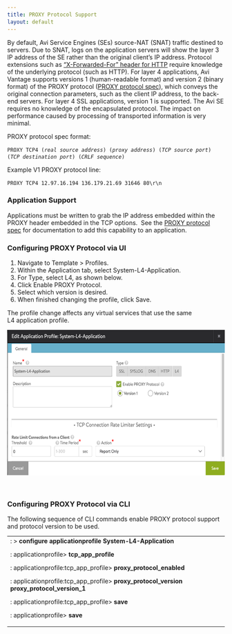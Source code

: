 ```yaml
---
title: PROXY Protocol Support
layout: default
---
```

By default, Avi Service Engines (SEs) source-NAT (SNAT) traffic destined to servers. Due to SNAT, logs on the application servers will show the layer 3 IP address of the SE rather than the original client’s IP address. Protocol extensions such as <a href="/docs/17.1/x-forwarded-for-header-insertion/">“X-Forwarded-For” header for HTTP</a> require knowledge of the underlying protocol (such as HTTP). For layer 4 applications, Avi Vantage supports versions 1 (human-readable format) and version 2 (binary format) of the PROXY protocol (<a href="http://www.haproxy.org/download/1.5/doc/proxy-protocol.txt">PROXY protocol spec</a>), which conveys the original connection parameters, such as the client IP address, to the back-end servers. For layer 4 SSL applications, version 1 is supported. The Avi SE requires no knowledge of the encapsulated protocol. The impact on performance caused by processing of transported information is very minimal.

PROXY protocol spec format:

<pre pre="" class="command-line language-bash" data-user="aviuser" data-host="avihost" data-output="1-100"><code>PROXY TCP4 (<em>real source address</em>) (<em>proxy address</em>) (<em>TCP source port</em>) (<em>TCP destination port</em>) (<em>CRLF sequence</em>)</code></pre> 

Example V1 PROXY protocol line:

<pre pre="" class="command-line language-bash"><code>PROXY TCP4 12.97.16.194 136.179.21.69 31646 80\r\n
</code></pre> 

### Application Support

Applications must be written to grab the IP address embedded within the PROXY header embedded in the TCP options.  See the <a href="http://www.haproxy.org/download/1.5/doc/proxy-protocol.txt">PROXY protocol spec</a> for documentation to add this capability to an application.

### Configuring PROXY Protocol via UI

<ol> 
 <li>Navigate to Template &gt; Profiles.</li> 
 <li>Within the Application tab, select System-L4-Application.</li> 
 <li>For Type, select L4, as shown below.</li> 
 <li>Click Enable PROXY Protocol.</li> 
 <li>Select which version is desired.</li> 
 <li>When finished changing the profile, click Save.</li> 
</ol> 

The profile change affects any virtual services that use the same L4 application profile.

<a href="img/Screen-Shot-2016-07-18-at-11.10.53-AM.png"><img class="alignnone wp-image-11123" src="img/Screen-Shot-2016-07-18-at-11.10.53-AM.png" alt="Screen Shot 2016-07-18 at 11.10.53 AM" width="600" height="337"></a>

 

### Configuring PROXY Protocol via CLI

The following sequence of CLI commands enable PROXY protocol support and protocol version to be used.

<table class="table table-hover table table-bordered table-hover">  
<tbody>  
<tr>  
<td><span style="font-weight: 400;">: &gt; </span><b>configure applicationprofile System-L4-Application</b><p></p> <p><span style="font-weight: 400;">: applicationprofile&gt; </span><b>tcp_app_profile</b></p> <p><span style="font-weight: 400;">: applicationprofile:tcp_app_profile&gt; </span><b>proxy_protocol_enabled</b></p> <p><span style="font-weight: 400;">: applicationprofile:tcp_app_profile&gt; </span><b>proxy_protocol_version proxy_protocol_version_1</b></p> <p><span style="font-weight: 400;">: applicationprofile:tcp_app_profile&gt; </span><b>save</b></p> <p><span style="font-weight: 400;">: applicationprofile&gt; </span><b>save</b></p></td>
</tr>
</tbody>
</table> 